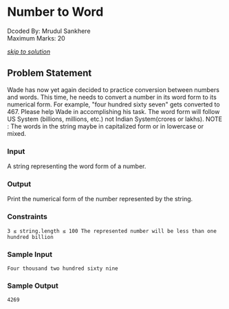 # Number to Word
Dcoded By: Mrudul Sankhere \
Maximum Marks: 20

[*skip to solution*](https://github.com/onodnawij/Dcoder-Challenges-Write-Ups/blob/master/Medium/Number%20to%20Word/solution.md)

## Problem Statement
Wade has now yet again decided to practice conversion between numbers and words. This time, he needs to convert a number in its word form to its numerical form. For example, "four hundred sixty seven" gets converted to 467. Please help Wade in accomplishing his task. The word form will follow US System (billions, millions, etc.) not Indian System(crores or lakhs). NOTE : The words in the string maybe in capitalized form or in lowercase or mixed.

### Input
A string representing the word form of a number.

### Output
Print the numerical form of the number represented by the string.

### Constraints
```
3 ≤ string.length ≤ 100 The represented number will be less than one hundred billion
```

### Sample Input
```
Four thousand two hundred sixty nine
```
### Sample Output
```
4269
```
